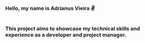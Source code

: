 ### Hello, my name is Adrianus Vieira ✌️
#
### This project aims to showcase my technical skills and experience as a developer and project manager.
